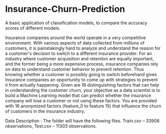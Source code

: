 # Insurance-Churn-Prediction
A basic application of classification models, to compare the accuracy scores of different models.

Insurance companies around the world operate in a very competitive environment. With various aspects of data collected from millions of customers, it is painstakingly hard to analyze and understand the reason for a customer's decision to switch to a different insurance provider. For an industry where customer acquisition and retention are equally important, and the former being a more expensive process, insurance companies rely on data to understand customer behavior to prevent retention. Thus knowing whether a customer is possibly going to switch beforehand gives Insurance companies an opportunity to come up with strategies to prevent it from actually happening. Given are 16 distinguishing factors that can help in understanding the customer churn, your objective as a data scientist is to build a Machine Learning model that can predict whether the insurance company will lose a customer or not using these factors. You are provided with 16 anonymized factors (feature_0 to feature 15) that influence the churn of customers in the insurance industry.

Data Description : The folder will have the following files. Train.csv – 33908 observations, Test.csv – 11303 observations.
